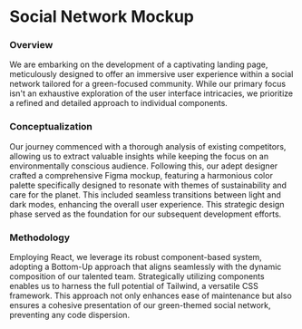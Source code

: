 # Social Network Mockup

### Overview

We are embarking on the development of a captivating landing page, meticulously designed to offer an immersive user experience within a social network tailored for a green-focused community. While our primary focus isn't an exhaustive exploration of the user interface intricacies, we prioritize a refined and detailed approach to individual components.

### Conceptualization

Our journey commenced with a thorough analysis of existing competitors, allowing us to extract valuable insights while keeping the focus on an environmentally conscious audience. Following this, our adept designer crafted a comprehensive Figma mockup, featuring a harmonious color palette specifically designed to resonate with themes of sustainability and care for the planet. This included seamless transitions between light and dark modes, enhancing the overall user experience. This strategic design phase served as the foundation for our subsequent development efforts.

### Methodology

Employing React, we leverage its robust component-based system, adopting a Bottom-Up approach that aligns seamlessly with the dynamic composition of our talented team. Strategically utilizing components enables us to harness the full potential of Tailwind, a versatile CSS framework. This approach not only enhances ease of maintenance but also ensures a cohesive presentation of our green-themed social network, preventing any code dispersion.
